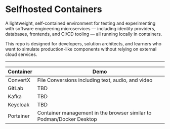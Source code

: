 # Selfhosted Containers

A lightweight, self-contained environment for testing and experimenting with software engineering microservices — including identity providers, databases, frontends, and CI/CD tooling — all running locally in containers.  

This repo is designed for developers, solution architects, and learners who want to simulate production-like components without relying on external cloud services.

---

| Container | Demo |
|------------|--------------|
| ConvertX   | File Conversions including text, audio, and video             |
| GitLab     | TBD             |
| Kafka      |  TBD            |
| Keycloak   |  TBD            |
| Portainer  | Container management in the browser similar to Podman/Docker Desktop            |